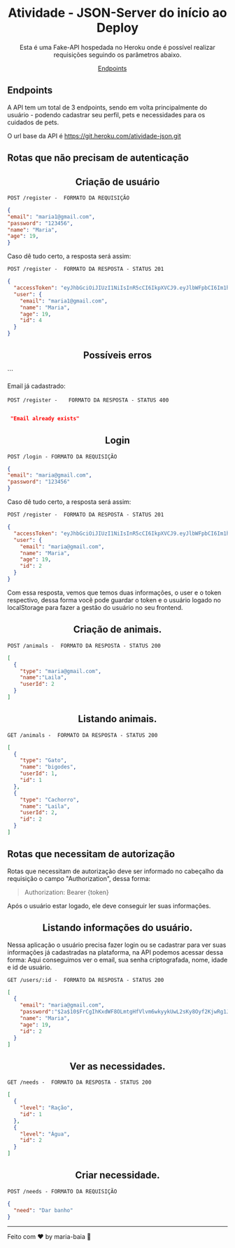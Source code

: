 <h1 align="center">
  Atividade - JSON-Server do início ao Deploy
</h1>

<p align = "center">
Esta é uma Fake-API hospedada no Heroku onde é possível realizar requisições seguindo os parâmetros abaixo.
</p>

<p align="center">
  <a href="#endpoints">Endpoints</a>&nbsp;&nbsp;&nbsp;&nbsp;&nbsp;&nbsp;
</p>


## **Endpoints**

A API tem um total de 3 endpoints, sendo em volta principalmente do usuário - podendo cadastrar seu perfil, pets e necessidades para os cuidados de pets. <br/>

O url base da API é https://git.heroku.com/atividade-json.git

## Rotas que não precisam de autenticação

<h2 align ='center'> Criação de usuário </h2>

`POST /register -  FORMATO DA REQUISIÇÃO`
```json
{
"email": "maria1@gmail.com",
"password": "123456",
"name": "Maria",
"age": 19,
}
```

Caso dê tudo certo, a resposta será assim:

`POST /register -  FORMATO DA RESPOSTA - STATUS 201`
```json
{
  "accessToken": "eyJhbGciOiJIUzI1NiIsInR5cCI6IkpXVCJ9.eyJlbWFpbCI6Im1hcmlhMUBnbWFpbC5jb20iLCJpYXQiOjE2MzUyNjMyMjAsImV4cCI6MTYzNTI2NjgyMCwic3ViIjoiNCJ9.krTbGZCo6unxYsAUcwfMoxTU2GXj323DRhD_YEePMSk",
  "user": {
    "email": "maria1@gmail.com",
    "name": "Maria",
    "age": 19,
    "id": 4
  }
}
```

<h2 align ='center'> Possíveis erros </h2>
```

Email já cadastrado:

`POST /register - `
``  FORMATO DA RESPOSTA - STATUS 400``
```json

 "Email already exists"

```

<h2 align = "center"> Login </h2>

`POST /login - FORMATO DA REQUISIÇÃO`
```json
{
"email": "maria@gmail.com",
"password": "123456"
}
```

Caso dê tudo certo, a resposta será assim:

`POST /register -  FORMATO DA RESPOSTA - STATUS 201`
```json
{
  "accessToken": "eyJhbGciOiJIUzI1NiIsInR5cCI6IkpXVCJ9.eyJlbWFpbCI6Im1hcmlhQGdtYWlsLmNvbSIsImlhdCI6MTYzNTI2MzQ2MCwiZXhwIjoxNjM1MjY3MDYwLCJzdWIiOiIyIn0.L90h-Byt7fGgAhtw1uKX9QntsIwSjOs3fRf20Jcv-kc",
  "user": {
    "email": "maria@gmail.com",
    "name": "Maria",
    "age": 19,
    "id": 2
  }
}
```

Com essa resposta, vemos que temos duas informações, o user e o token respectivo, dessa forma você pode guardar o token e o usuário logado no localStorage para fazer a gestão do usuário no seu frontend.

<h2 align ='center'> Criação de animais. </h2>

`POST /animals -  FORMATO DA RESPOSTA - STATUS 200`
```json
[
  {
    "type": "maria@gmail.com",
    "name":"Laila",
    "userId": 2
  }
]

```

<h2 align ='center'> Listando animais. </h2>

`GET /animals -  FORMATO DA RESPOSTA - STATUS 200`
```json
[
  {
    "type": "Gato",
    "name": "bigodes",
    "userId": 1,
    "id": 1
  },
  {
    "type": "Cachorro",
    "name": "Laila",
    "userId": 2,
    "id": 2
  }
]

```

## Rotas que necessitam de autorização

Rotas que necessitam de autorização deve ser informado no cabeçalho da requisição o campo "Authorization", dessa forma:

> Authorization: Bearer {token}

Após o usuário estar logado, ele deve conseguir ler suas informações.

<h2 align ='center'> Listando informações do usuário. </h2>

Nessa aplicação o usuário precisa fazer login ou se cadastrar para ver suas informações já cadastradas na plataforma, na API podemos acessar dessa forma:
Aqui conseguimos ver o email, sua senha criptografada, nome, idade e id de usuário.

`GET /users/:id -  FORMATO DA RESPOSTA - STATUS 200`
```json
[
  {
    "email": "maria@gmail.com",
    "password":"$2a$10$FrCgIhKxdWF8OLmtgHfVlvm6wkyykUwL2sKy8Oyf2KjwRg1JL2",
    "name": "Maria",
    "age": 19,
    "id": 2
  }
]

```

<h2 align ='center'> Ver as necessidades. </h2>

`GET /needs -  FORMATO DA RESPOSTA - STATUS 200`
```json
[
  {
    "level": "Ração",
    "id": 1
  },
  {
    "level": "Água",
    "id": 2
  }
]

```

<h2 align ='center'> Criar necessidade. </h2>

`POST /needs - FORMATO DA REQUISIÇÃO`
```json
{
  "need": "Dar banho"
}
```

---
Feito com ♥ by maria-baia :wave:
